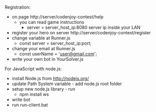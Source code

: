 Registration:
- on page http://server/codenjoy-contest/help
    + you can read game instructions
        * server = server_host_ip:8080 server ip inside your LAN
- register your hero on server http://server/codenjoy-contest/register
- change variable at Runner.js
    + const server = server_host_ip:port;
- change your email at Runner.js
    + const userName = 'user@gmail.com';
- write your own bot in YourSolver.js


For JavaScript with node.js:
- install Node.js from http://nodejs.org/
- update Path System variable - add node.js root folder
- setup new node.js library - run
    + npm install ws
- write bot
- run run-client.bat